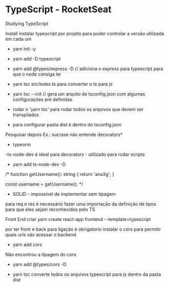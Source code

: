 # TypeScript - RocketSeat
Studying TypeScript

Install
instalar typescript por projeto para poder controlar a versão utilizada em cada um

- yarn init -y
- yarn add -D typescript


- yarn add @types/express -D // adiciona o express para typescript para que o node consiga ler


- yarn tsc src/index.ts para converter o ts para js

- yarn tsc --init // gera um arquito de tsconfig.json com algumas configurações pré definidas

- rodar o 'yarn tsc' para rodar todos os arquivos que devem ser transpilados
- para configurar pasta dist é dentro do tsconfig.json



Pesquisar depois
Ex.: sucrase não entende decorators*
- typeorm


-ts-node-dev é ideal para decorators - utilizado para rodar scripts
- yarn add ts-node-dev -D


/*
function getUsername(): string {
    return 'ana3g';
}

const username = getUsername();
*/


- SOLID - impossível de implementar sem tipagem

para req e res é necessário fazer uma importação da definição de tipos para que eles sejam reconhecidos pelo TS



Front End
criar
 yarn create react-app frontend --template=typescript

 por ter front e back para ligação é obrigatorio instalar o cors para permitir quais urls vão acessar o backend
- yarn add cors

Não encontrou a tipagem do cors
- yarn add @types/cors -D

- yarn tsc converte todos os arquivos typescript para js dentro da pasta dist